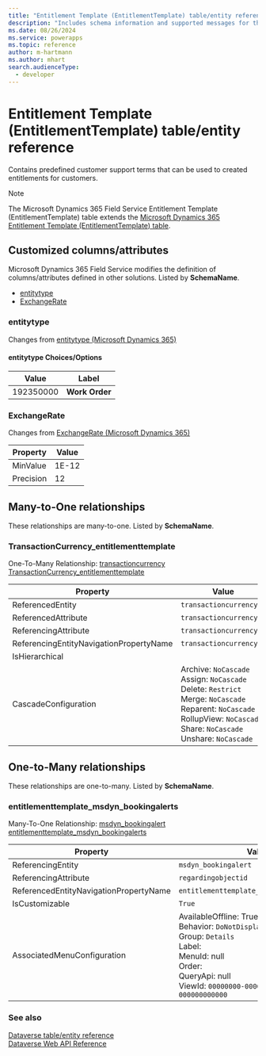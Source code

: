 ```yaml
---
title: "Entitlement Template (EntitlementTemplate) table/entity reference (Microsoft Dynamics 365 Field Service)"
description: "Includes schema information and supported messages for the Entitlement Template (EntitlementTemplate) table/entity with Microsoft Dynamics 365 Field Service."
ms.date: 08/26/2024
ms.service: powerapps
ms.topic: reference
author: m-hartmann
ms.author: mhart
search.audienceType: 
  - developer
---
```


# Entitlement Template (EntitlementTemplate) table/entity reference

Contains predefined customer support terms that can be used to created entitlements for customers.

> [!NOTE]
> The Microsoft Dynamics 365 Field Service Entitlement Template (EntitlementTemplate) table extends the [Microsoft Dynamics 365 Entitlement Template (EntitlementTemplate) table](/dynamics365/developer/entities/entitlementtemplate).



## Customized columns/attributes

Microsoft Dynamics 365 Field Service modifies the definition of columns/attributes defined in other solutions. Listed by **SchemaName**.

- [entitytype](#BKMK_entitytype)
- [ExchangeRate](#BKMK_ExchangeRate)

### <a name="BKMK_entitytype"></a> entitytype

Changes from [entitytype (Microsoft Dynamics 365)](/dynamics365/developer/entities/entitlementtemplate#BKMK_entitytype)

#### entitytype Choices/Options

|Value|Label|
|---|---|
|192350000|**Work Order**|

### <a name="BKMK_ExchangeRate"></a> ExchangeRate

Changes from [ExchangeRate (Microsoft Dynamics 365)](/dynamics365/developer/entities/entitlementtemplate#BKMK_ExchangeRate)

|Property|Value|
|---|---|
|MinValue|1E-12|
|Precision|12|


## Many-to-One relationships

These relationships are many-to-one. Listed by **SchemaName**.

### <a name="BKMK_TransactionCurrency_entitlementtemplate"></a> TransactionCurrency_entitlementtemplate

One-To-Many Relationship: [transactioncurrency TransactionCurrency_entitlementtemplate](transactioncurrency.md#BKMK_TransactionCurrency_entitlementtemplate)

|Property|Value|
|---|---|
|ReferencedEntity|`transactioncurrency`|
|ReferencedAttribute|`transactioncurrencyid`|
|ReferencingAttribute|`transactioncurrencyid`|
|ReferencingEntityNavigationPropertyName|`transactioncurrencyid`|
|IsHierarchical||
|CascadeConfiguration|Archive: `NoCascade`<br />Assign: `NoCascade`<br />Delete: `Restrict`<br />Merge: `NoCascade`<br />Reparent: `NoCascade`<br />RollupView: `NoCascade`<br />Share: `NoCascade`<br />Unshare: `NoCascade`|


## One-to-Many relationships

These relationships are one-to-many. Listed by **SchemaName**.

### <a name="BKMK_entitlementtemplate_msdyn_bookingalerts"></a> entitlementtemplate_msdyn_bookingalerts

Many-To-One Relationship: [msdyn_bookingalert entitlementtemplate_msdyn_bookingalerts](msdyn_bookingalert.md#BKMK_entitlementtemplate_msdyn_bookingalerts)

|Property|Value|
|---|---|
|ReferencingEntity|`msdyn_bookingalert`|
|ReferencingAttribute|`regardingobjectid`|
|ReferencedEntityNavigationPropertyName|`entitlementtemplate_msdyn_bookingalerts`|
|IsCustomizable|`True`|
|AssociatedMenuConfiguration|AvailableOffline: True<br />Behavior: `DoNotDisplay`<br />Group: `Details`<br />Label: <br />MenuId: null<br />Order: <br />QueryApi: null<br />ViewId: `00000000-0000-0000-0000-000000000000`|



### See also

[Dataverse table/entity reference](../about-entity-reference.md)  
[Dataverse Web API Reference](/power-apps/developer/data-platform/webapi/reference/about)   

